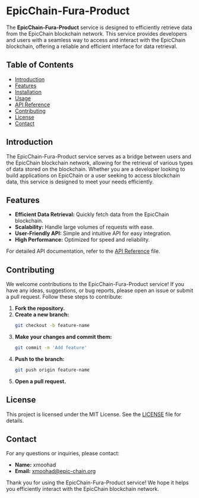 # EpicChain-Fura-Product

The **EpicChain-Fura-Product** service is designed to efficiently retrieve data from the EpicChain blockchain network. This service provides developers and users with a seamless way to access and interact with the EpicChain blockchain, offering a reliable and efficient interface for data retrieval.

## Table of Contents

- [Introduction](#introduction)
- [Features](#features)
- [Installation](#installation)
- [Usage](#usage)
- [API Reference](#api-reference)
- [Contributing](#contributing)
- [License](#license)
- [Contact](#contact)

## Introduction

The EpicChain-Fura-Product service serves as a bridge between users and the EpicChain blockchain network, allowing for the retrieval of various types of data stored on the blockchain. Whether you are a developer looking to build applications on EpicChain or a user seeking to access blockchain data, this service is designed to meet your needs efficiently.

## Features

- **Efficient Data Retrieval:** Quickly fetch data from the EpicChain blockchain.
- **Scalability:** Handle large volumes of requests with ease.
- **User-Friendly API:** Simple and intuitive API for easy integration.
- **High Performance:** Optimized for speed and reliability.



For detailed API documentation, refer to the [API Reference](docs/API.md) file.

## Contributing

We welcome contributions to the EpicChain-Fura-Product service! If you have any ideas, suggestions, or bug reports, please open an issue or submit a pull request. Follow these steps to contribute:

1. **Fork the repository.**
2. **Create a new branch:**
    ```sh
    git checkout -b feature-name
    ```
3. **Make your changes and commit them:**
    ```sh
    git commit -m 'Add feature'
    ```
4. **Push to the branch:**
    ```sh
    git push origin feature-name
    ```
5. **Open a pull request.**

## License

This project is licensed under the MIT License. See the [LICENSE](LICENSE) file for details.

## Contact

For any questions or inquiries, please contact:

- **Name:** xmoohad
- **Email:** xmoohad@epic-chain.org

Thank you for using the EpicChain-Fura-Product service! We hope it helps you efficiently interact with the EpicChain blockchain network.